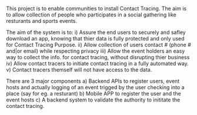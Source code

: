 This project is to enable communities to install Contact Tracing. The aim is to allow collection
of people who participates in a social gathering like resturants and sports events.

The aim of the system is to:
i)  Assure the end users to securely and safley download an app, knowing that thier data is fully protected and only used for Contact Tracing Purpose.
ii)  Allow collection of users contact # (phone # and|or email) while respecting privacy
iii) Allow the event holders an easy way to collect the info. for contact tracing, without disrupting thier business
iv) Allow contact tracers to initiate contact tracing in a fully automated way.
v) Contact tracers themself will not have access to the data.

There are 3 major components
a) Backend APIs to register users, event hosts and actually logging of an event trigged by
the user checking into a place (say for eg. a resturant)
b) Mobile APP to register the user and the event hosts
c) A backend system to validate the authority to inititate the contact tracing.
